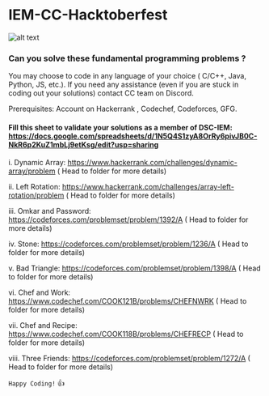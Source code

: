 # IEM-CC-Hacktoberfest
![alt text](https://raw.githubusercontent.com/divyake/Cysec-Hacktoberfest/dcc84465cfcff73981f8fcb5c8fe3b1710c007e1/assets/logo.svg)

### Can you solve these fundamental programming problems ?

You may choose to code in any language of your choice ( C/C++, Java, Python, JS, etc.). If you need any assistance (even if you are stuck in coding out your solutions) contact CC team on Discord.

Prerequisites: Account on Hackerrank , Codechef, Codeforces, GFG.

#### Fill this sheet to validate your solutions as a member of DSC-IEM: https://docs.google.com/spreadsheets/d/1N5Q4S1zyA8OrRy6pivJB0C-NkR6p2KuZ1mbLj9etKsg/edit?usp=sharing

i. Dynamic Array: https://www.hackerrank.com/challenges/dynamic-array/problem ( Head to folder for more details)

ii. Left Rotation: https://www.hackerrank.com/challenges/array-left-rotation/problem ( Head to folder for more details)

iii. Omkar and Password: https://codeforces.com/problemset/problem/1392/A ( Head to folder for more details)

iv. Stone: https://codeforces.com/problemset/problem/1236/A ( Head to folder for more details)

v. Bad Triangle: https://codeforces.com/problemset/problem/1398/A ( Head to folder for more details)

vi. Chef and Work: https://www.codechef.com/COOK121B/problems/CHEFNWRK ( Head to folder for more details)

vii. Chef and Recipe: https://www.codechef.com/COOK118B/problems/CHEFRECP ( Head to folder for more details)

viii. Three Friends: https://codeforces.com/problemset/problem/1272/A ( Head to folder for more details)

`Happy Coding!` :thumbsup:

